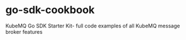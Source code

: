 # go-sdk-cookbook
KubeMQ Go SDK Starter Kit- full code examples of all KubeMQ message broker features
